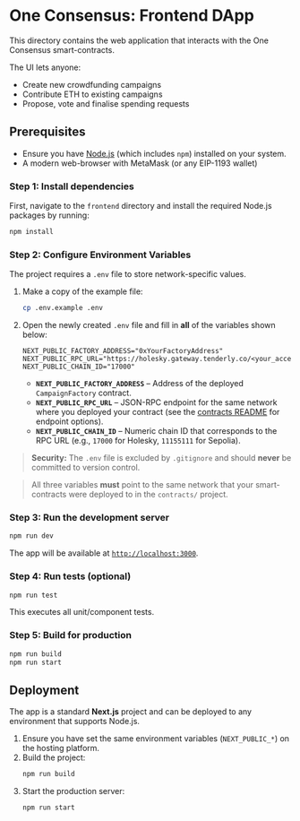 # One Consensus: Frontend DApp

This directory contains the web application that interacts with the One Consensus smart-contracts.

The UI lets anyone:

- Create new crowdfunding campaigns
- Contribute ETH to existing campaigns
- Propose, vote and finalise spending requests

## Prerequisites

- Ensure you have [Node.js](https://nodejs.org/) (which includes `npm`) installed on your system.
- A modern web-browser with MetaMask (or any EIP-1193 wallet)

### Step 1: Install dependencies

First, navigate to the `frontend` directory and install the required Node.js packages by running:

```bash
npm install
```

### Step 2: Configure Environment Variables

The project requires a `.env` file to store network-specific values.

1.  Make a copy of the example file:
    ```bash
    cp .env.example .env
    ```
2.  Open the newly created `.env` file and fill in **all** of the variables shown below:
    ```
    NEXT_PUBLIC_FACTORY_ADDRESS="0xYourFactoryAddress"
    NEXT_PUBLIC_RPC_URL="https://holesky.gateway.tenderly.co/<your_access_token>"
    NEXT_PUBLIC_CHAIN_ID="17000"
    ```
    - **`NEXT_PUBLIC_FACTORY_ADDRESS`** – Address of the deployed `CampaignFactory` contract.
    - **`NEXT_PUBLIC_RPC_URL`** – JSON-RPC endpoint for the same network where you deployed your contract (see the [contracts README](../contracts/README.md#step-2-configure-environment-variables) for endpoint options).
    - **`NEXT_PUBLIC_CHAIN_ID`** – Numeric chain ID that corresponds to the RPC URL (e.g., `17000` for Holesky, `11155111` for Sepolia).

> **Security:** The `.env` file is excluded by `.gitignore` and should **never** be committed to version control.

> All three variables **must** point to the same network that your smart-contracts were deployed to in the `contracts/` project.

### Step 3: Run the development server

```bash
npm run dev
```

The app will be available at [`http://localhost:3000`](http://localhost:3000).

### Step 4: Run tests (optional)

```bash
npm run test
```

This executes all unit/component tests.

### Step 5: Build for production

```bash
npm run build
npm run start
```

## Deployment

The app is a standard **Next.js** project and can be deployed to any environment that supports Node.js.

1. Ensure you have set the same environment variables (`NEXT_PUBLIC_*`) on the hosting platform.
2. Build the project:
   ```bash
   npm run build
   ```
3. Start the production server:
   ```bash
   npm run start
   ```
